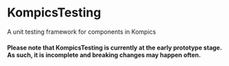 # KompicsTesting 

A unit testing framework for components in Kompics

#### Please note that KompicsTesting is currently at the early prototype stage. As such, it is incomplete and breaking changes may happen often.
